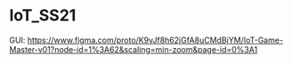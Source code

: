 # IoT_SS21

GUI: https://www.figma.com/proto/K9vJf8h62jGfA8uCMdBjYM/IoT-Game-Master-v01?node-id=1%3A62&scaling=min-zoom&page-id=0%3A1
